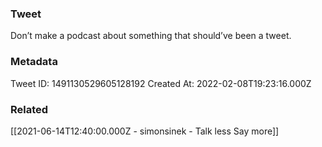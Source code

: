 ### Tweet
Don’t make a podcast about something that should’ve been a tweet.

### Metadata
Tweet ID: 1491130529605128192
Created At: 2022-02-08T19:23:16.000Z

### Related
[[2021-06-14T12:40:00.000Z - simonsinek - Talk less Say more]]

